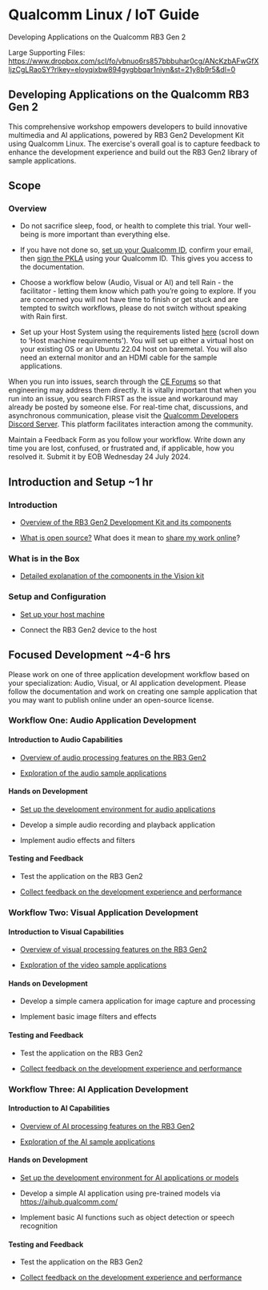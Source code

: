 # Qualcomm Linux / IoT Guide  
Developing Applications on the Qualcomm RB3 Gen 2 

Large Supporting Files: https://www.dropbox.com/scl/fo/vbnuo6rs857bbbuhar0cg/ANcKzbAFwGfXljzCgLRaoSY?rlkey=eloyqixbw894gygbbqar1niyn&st=21y8b9r5&dl=0

## Developing Applications on the Qualcomm RB3 Gen 2  

This comprehensive workshop empowers developers to build innovative multimedia and AI applications, powered by RB3 Gen2 Development Kit using Qualcomm Linux. The exercise's overall goal is to capture feedback to enhance the development experience and build out the RB3 Gen2 library of sample applications.   

## Scope 
### Overview 

- Do not sacrifice sleep, food, or health to complete this trial. Your well-being is more important than everything else.   

- If you have not done so, [set up your Qualcomm ID](https://myaccount.qualcomm.com/signup), confirm your email, then [sign the PKLA](https://qualcomm.com/agreements) using your Qualcomm ID.  This gives you access to the documentation. 

- Choose a workflow below (Audio, Visual or AI) and tell Rain - the facilitator - letting them know which path you’re going to explore. If you are concerned you will not have time to finish or get stuck and are tempted to switch workflows, please do not switch without speaking with Rain first.  

- Set up your Host System using the requirements listed [here](https://docs.qualcomm.com/bundle/resource/topics/80-70014-254/github_workflow_unregistered_users.html?product=1601111740013072) (scroll down to ‘Host machine requirements'). You will set up either a virtual host on your existing OS or an Ubuntu 22.04 host on baremetal. You will also need an external monitor and an HDMI cable for the sample applications.  

When you run into issues, search through the [CE Forums](https://mysupport.qualcomm.com/supportforums/s/) so that engineering may address them directly. It is vitally important that when you run into an issue, you search FIRST as the issue and workaround may already be posted by someone else. For real-time chat, discussions, and asynchronous communication, please visit the [Qualcomm Developers Discord Server](https://discord.gg/x4EWK6K6). This platform facilitates interaction among the community. 

Maintain a Feedback Form as you follow your workflow. Write down any time you are lost, confused, or frustrated and, if applicable, how you resolved it. Submit it by EOB Wednesday 24 July 2024.  

## Introduction and Setup ~1 hr  

### Introduction  

- [Overview of the RB3 Gen2 Development Kit and its components](https://docs.qualcomm.com/bundle/resource/topics/80-70014-115/dev-kits.html?product=1601111740013072)  

- [What is open source?](https://opensource.com/resources/what-open-source) What does it mean to [share my work online](https://en.wikipedia.org/wiki/Open-source_software)?  

### What is in the Box  

- [Detailed explanation of the components in the Vision kit](https://docs.qualcomm.com/bundle/resource/topics/80-70014-253/getting_started.html?product=1601111740013072)  

### Setup and Configuration  

- [Set up your host machine](https://docs.qualcomm.com/bundle/resource/topics/80-70014-253/set_up_the_device.html?product=1601111740013072) 

- Connect the RB3 Gen2 device to the host  

## Focused Development ~4-6 hrs  

Please work on one of three application development workflow based on your specialization: Audio, Visual, or AI application development. Please follow the documentation and work on creating one sample application that you may want to publish online under an open-source license.  

### Workflow One: Audio Application Development   

#### Introduction to Audio Capabilities  

- [Overview of audio processing features on the RB3 Gen2](https://docs.qualcomm.com/bundle/resource/topics/80-70014-16/overview.html?product=1601111740013072&facet=Audio)  

- [Exploration of the audio sample applications](https://docs.qualcomm.com/bundle/publicresource/topics/80-70014-50/multimedia-sample-applications.html)  

#### Hands on Development  

- [Set up the development environment for audio applications](https://docs.qualcomm.com/bundle/resource/topics/80-70014-16/verify.html?product=1601111740013072&facet=Audio)  

- Develop a simple audio recording and playback application  

- Implement audio effects and filters  

#### Testing and Feedback  

- Test the application on the RB3 Gen2  

- [Collect feedback on the development experience and performance]()  

### Workflow Two: Visual Application Development  

#### Introduction to Visual Capabilities  

- [Overview of visual processing features on the RB3 Gen2](https://docs.qualcomm.com/bundle/resource/topics/80-70014-20/overview.html?product=1601111740013072&facet=Video)  

- [Exploration of the video sample applications](https://docs.qualcomm.com/bundle/publicresource/topics/80-70014-50/multimedia-sample-applications.html)  

#### Hands on Development  

- Develop a simple camera application for image capture and processing  

- Implement basic image filters and effects  

#### Testing and Feedback  

- Test the application on the RB3 Gen2  

- [Collect feedback on the development experience and performance]()  

### Workflow Three: AI Application Development  

#### Introduction to AI Capabilities  

- [Overview of AI processing features on the RB3 Gen2](https://docs.qualcomm.com/bundle/resource/topics/80-70014-15/overview.html?product=1601111740013072&facet=Artificial%20Intelligence)  

- [Exploration of the AI sample applications](https://docs.qualcomm.com/bundle/publicresource/topics/80-70014-50/ai-ml-sample-applications.html)  

#### Hands on Development  

- [Set up the development environment for AI applications or models](https://docs.qualcomm.com/bundle/resource/topics/80-70014-15B/offering.html?product=1601111740013072)  

- Develop a simple AI application using pre-trained models via https://aihub.qualcomm.com/

- Implement basic AI functions such as object detection or speech recognition  

#### Testing and Feedback  

- Test the application on the RB3 Gen2  

- [Collect feedback on the development experience and performance]()  
